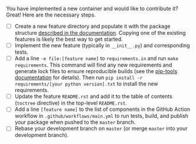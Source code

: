 You have implemented a new container and would like to contribute it? Great! Here are the necessary steps.

- [ ] Create a new feature directory and populate it with the package structure [described in the documentation](https://testcontainers-python.readthedocs.io/en/latest/#package-structure). Copying one of the existing features is likely the best way to get started.
- [ ] Implement the new feature (typically in `__init__.py`) and corresponding tests.
- [ ] Add a line `-e file:[feature name]` to `requirements.in` and run `make requirements`. This command will find any new requirements and generate lock files to ensure reproducible builds (see the [pip-tools documentation](https://pip-tools.readthedocs.io/en/latest/) for details). Then run `pip install -r requirements/[your python version].txt` to install the new requirements.
- [ ] Update the feature `README.rst` and add it to the table of contents (`toctree` directive) in the top-level `README.rst`.
- [ ] Add a line `[feature name]` to the list of components in the  GitHub Action workflow in `.github/workflows/main.yml` to run tests, build, and publish your package when pushed to the `master` branch.
- [ ] Rebase your development branch on `master` (or merge `master` into your development branch).
